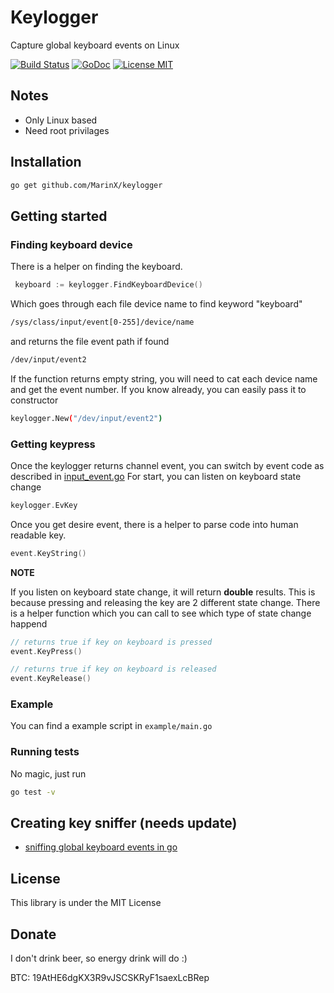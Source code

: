 # Keylogger

Capture global keyboard events on Linux

[![Build Status](https://travis-ci.org/MarinX/keylogger.svg?branch=master)](https://travis-ci.org/MarinX/keylogger)
[![GoDoc](https://godoc.org/github.com/MarinX/keylogger?status.svg)](https://godoc.org/github.com/MarinX/keylogger)
[![License MIT](https://img.shields.io/badge/license-MIT-brightgreen.svg?style=flat)](LICENSE)

## Notes
* Only Linux based
* Need root privilages

## Installation
```sh
go get github.com/MarinX/keylogger
```

## Getting started

### Finding keyboard device
There is a helper on finding the keyboard.
```go
 keyboard := keylogger.FindKeyboardDevice()
```
Which goes through each file device name to find keyword "keyboard"
```sh
/sys/class/input/event[0-255]/device/name
```
and returns the file event path if found
```sh
/dev/input/event2
```
If the function returns empty string, you will need to cat each device name and get the event number.
If you know already, you can easily pass it to constructor
```sh
keylogger.New("/dev/input/event2")
```

### Getting keypress
Once the keylogger returns channel event, you can switch by event code as described in [input_event.go](https://github.com/MarinX/keylogger/blob/master/input_event.go)
For start, you can listen on keyboard state change 
```go
keylogger.EvKey
```
Once you get desire event, there is a helper to parse code into human readable key.
```go
event.KeyString()
```
**NOTE**

If you listen on keyboard state change, it will return __double__ results.
This is because pressing and releasing the key are 2 different state change.
There is a helper function which you can call to see which type of state change happend
```go
// returns true if key on keyboard is pressed
event.KeyPress()

// returns true if key on keyboard is released
event.KeyRelease()
```

### Example
You can find a example script in ```example/main.go```

### Running tests
No magic, just run
```sh
go test -v
```

## Creating key sniffer (needs update)
* [sniffing global keyboard events in go](https://medium.com/@marin.basic02/sniffing-global-keyboard-events-in-go-e5497e618192/)


## License
This library is under the MIT License

## Donate
I don't drink beer, so energy drink will do :)

BTC: 19AtHE6dgKX3R9vJSCSKRyF1saexLcBRep 
